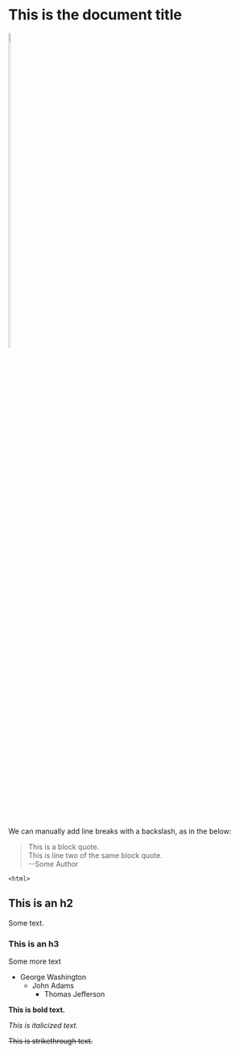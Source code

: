 
# This is the document title

<!-- 
    Use img HTML tag instead of markdown. Markdown isn't flexible enough - need to be able to resize images quickly.
    Not sure why the transform is leaving original size bounding box, but can probably fix with CSS. 
-->
<!-- The wrapper span is needed to allow the image to be resized... who knows why. -->
<span style="display: inline-block;">
    <img src="https://img.freepik.com/premium-vector/vector-illustration-hand-drawn-realistic-sketch-pangolin-isolated-white-background_231873-577.jpg" class="center" style="width: 40%">
</span>

We can manually add line breaks with a backslash, as in the below:

> This is a block quote. \
This is line two of the same block quote. \
--Some Author

```
<html>
```

## This is an h2

Some text.

### This is an h3

Some more text

* George Washington
    * John Adams
        * Thomas Jefferson

**This is bold text.**

_This is italicized text._

~~This is strikethrough text.~~